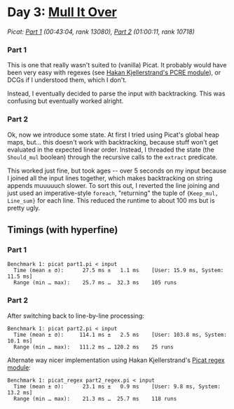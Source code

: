 # Day 3: [Mull It Over](https://adventofcode.com/2024/day/3)
*Picat: [Part 1](https://github.com/DestyNova/advent_of_code_2024/blob/main/3/part1.pi) (00:43:04, rank 13080), [Part 2](https://github.com/DestyNova/advent_of_code_2024/blob/main/3/part2.pi) (01:00:11, rank 10718)*

### Part 1

This is one that really wasn't suited to (vanilla) Picat. It probably would have been very easy with regexes (see [Hakan Kjellerstrand's PCRE module](https://github.com/hakank/picat_regex)), or DCGs if I understood them, which I don't.

Instead, I eventually decided to parse the input with backtracking. This was confusing but eventually worked alright.

### Part 2

Ok, now we introduce some state. At first I tried using Picat's global heap maps, but... this doesn't work with backtracking, because stuff won't get evaluated in the expected linear order. Instead, I threaded the state (the `Should_mul` boolean) through the recursive calls to the `extract` predicate.

This worked just fine, but took ages -- over 5 seconds on my input because I joined all the input lines together, which makes backtracking on string appends muuuuuch slower.
To sort this out, I reverted the line joining and just used an imperative-style `foreach`, "returning" the tuple of `{Keep_mul, Line_sum}` for each line. This reduced the runtime to about 100 ms but is pretty ugly.

## Timings (with hyperfine)

### Part 1

```
Benchmark 1: picat part1.pi < input
  Time (mean ± σ):      27.5 ms ±   1.1 ms    [User: 15.9 ms, System: 11.5 ms]
  Range (min … max):    25.7 ms …  32.3 ms    105 runs
```

### Part 2

After switching back to line-by-line processing:

```
Benchmark 1: picat part2.pi < input
  Time (mean ± σ):     114.1 ms ±   2.5 ms    [User: 103.8 ms, System: 10.1 ms]
  Range (min … max):   111.2 ms … 120.2 ms    25 runs
```

Alternate way nicer implementation using Hakan Kjellerstrand's [Picat regex module](https://github.com/hakank/picat_regex):

```
Benchmark 1: picat_regex part2_regex.pi < input
  Time (mean ± σ):      23.1 ms ±   0.9 ms    [User: 9.8 ms, System: 13.2 ms]
  Range (min … max):    21.3 ms …  25.7 ms    118 runs
```
